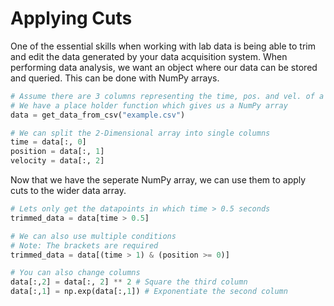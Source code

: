 # Applying Cuts

One of the essential skills when working with lab data is being able to trim and edit the data generated by your data acquisition system.
When performing data analysis, we want an object where our data can be stored and queried.
This can be done with NumPy arrays.
``` python
# Assume there are 3 columns representing the time, pos. and vel. of a particle
# We have a place holder function which gives us a NumPy array
data = get_data_from_csv("example.csv") 

# We can split the 2-Dimensional array into single columns
time = data[:, 0]
position = data[:, 1]
velocity = data[:, 2]
```

Now that we have the seperate NumPy array, we can use them to apply cuts to the wider data array.
``` python
# Lets only get the datapoints in which time > 0.5 seconds
trimmed_data = data[time > 0.5]

# We can also use multiple conditions
# Note: The brackets are required
trimmed_data = data[(time > 1) & (position >= 0)]

# You can also change columns
data[:,2] = data[:, 2] ** 2 # Square the third column
data[:,1] = np.exp(data[:,1]) # Exponentiate the second column
```
